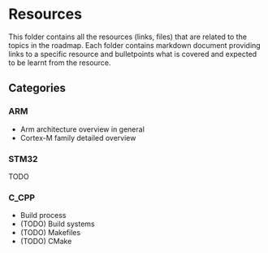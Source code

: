 # Resources

This folder contains all the resources (links, files) that are related to the topics in the roadmap.
Each folder contains markdown document providing links to a specific resource and bulletpoints what is covered and expected to be learnt from the resource.

## Categories

### ARM

  - Arm architecture overview in general
  - Cortex-M family detailed overview

### STM32

  TODO

### C_CPP

  - Build process
  - (TODO) Build systems
  - (TODO) Makefiles
  - (TODO) CMake
